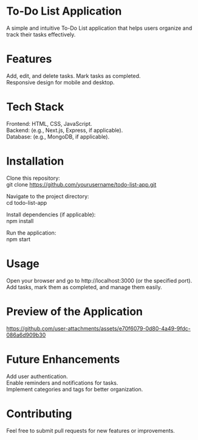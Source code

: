 # To-Do List Application
A simple and intuitive To-Do List application that helps users organize and track their tasks effectively.

# Features
Add, edit, and delete tasks. 
Mark tasks as completed.  
Responsive design for mobile and desktop.  


# Tech Stack
Frontend: HTML, CSS, JavaScript.  
Backend: (e.g., Next.js, Express, if applicable).   
Database: (e.g., MongoDB, if applicable).  


# Installation
Clone this repository:  
git clone https://github.com/yourusername/todo-list-app.git  

Navigate to the project directory:  
cd todo-list-app  

Install dependencies (if applicable):  
npm install  

Run the application:  
npm start  


# Usage
Open your browser and go to http://localhost:3000 (or the specified port). 
Add tasks, mark them as completed, and manage them easily.  


# Preview of the Application
https://github.com/user-attachments/assets/e70f6079-0d80-4a49-9fdc-086a6d909b30


# Future Enhancements
Add user authentication.  
Enable reminders and notifications for tasks.  
Implement categories and tags for better organization.  

# Contributing
Feel free to submit pull requests for new features or improvements.
